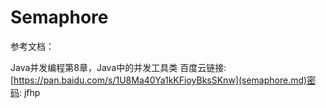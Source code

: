 # Semaphore

参考文档：

Java并发编程第8章，Java中的并发工具类 百度云链接:[https://pan.baidu.com/s/1U8Ma40Ya1kKFioyBksSKnw](semaphore.md)密码: jfhp

